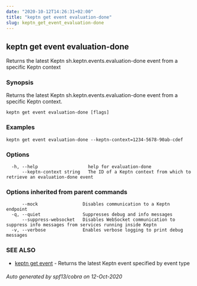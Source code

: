 ```yaml
---
date: "2020-10-12T14:26:31+02:00"
title: "keptn get event evaluation-done"
slug: keptn_get_event_evaluation-done
---
```

## keptn get event evaluation-done

Returns the latest Keptn sh.keptn.events.evaluation-done event from a specific Keptn context

### Synopsis

Returns the latest Keptn sh.keptn.events.evaluation-done event from a specific Keptn context.

```
keptn get event evaluation-done [flags]
```

### Examples

```
keptn get event evaluation-done --keptn-context=1234-5678-90ab-cdef
```

### Options

```
  -h, --help                   help for evaluation-done
      --keptn-context string   The ID of a Keptn context from which to retrieve an evaluation-done event
```

### Options inherited from parent commands

```
      --mock                 Disables communication to a Keptn endpoint
  -q, --quiet                Suppresses debug and info messages
      --suppress-websocket   Disables WebSocket communication to suppress info messages from services running inside Keptn
  -v, --verbose              Enables verbose logging to print debug messages
```

### SEE ALSO

* [keptn get event](../keptn_get_event/)	 - Returns the latest Keptn event specified by event type

###### Auto generated by spf13/cobra on 12-Oct-2020
